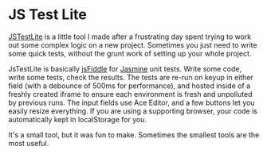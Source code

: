 # JS Test Lite

[JSTestLite](http://tyrsius.github.io/jsTestLite/) is a little tool I made after a frustrating day spent trying to work out some complex logic on a new project. Sometimes you just need to write some quick tests, without the grunt work of setting up your whole project.

JsTestLite is basically [jsFiddle](http://jsfiddle.net/) for [Jasmine](http://pivotal.github.io/jasmine/) unit tests. Write some code, write some tests, check the results. The tests are re-run on keyup in either field (with a debounce of 500ms for performance), and hosted inside of a freshly created iframe to ensure each environment is fresh and unpolluted by previous runs. The input fields use Ace Editor, and a few buttons let you easily resize everything. If you are using a supporting browser, your code is automatically kept in localStorage for you.

It's a small tool, but it was fun to make. Sometimes the smallest tools are the most useful.
